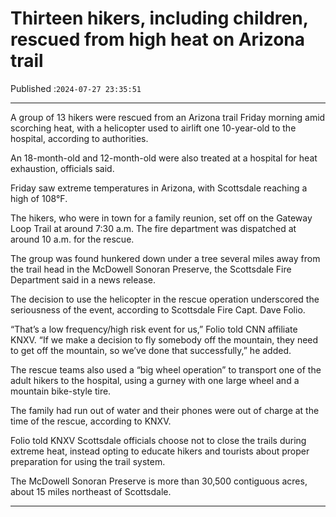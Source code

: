 # Thirteen hikers, including children, rescued from high heat on Arizona trail

Published :`2024-07-27 23:35:51`

---

A group of 13 hikers were rescued from an Arizona trail Friday morning amid scorching heat, with a helicopter used to airlift one 10-year-old to the hospital, according to authorities.

An 18-month-old and 12-month-old were also treated at a hospital for heat exhaustion, officials said.

Friday saw extreme temperatures in Arizona, with Scottsdale reaching a high of 108°F.

The hikers, who were in town for a family reunion, set off on the Gateway Loop Trail at around 7:30 a.m. The fire department was dispatched at around 10 a.m. for the rescue.

The group was found hunkered down under a tree several miles away from the trail head in the McDowell Sonoran Preserve, the Scottsdale Fire Department said in a news release.

The decision to use the helicopter in the rescue operation underscored the seriousness of the event, according to Scottsdale Fire Capt. Dave Folio.

“That’s a low frequency/high risk event for us,” Folio told CNN affiliate KNXV. “If we make a decision to fly somebody off the mountain, they need to get off the mountain, so we’ve done that successfully,” he added.

The rescue teams also used a “big wheel operation” to transport one of the adult hikers to the hospital, using a gurney with one large wheel and a mountain bike-style tire.

The family had run out of water and their phones were out of charge at the time of the rescue, according to KNXV.

Folio told KNXV Scottsdale officials choose not to close the trails during extreme heat, instead opting to educate hikers and tourists about proper preparation for using the trail system.

The McDowell Sonoran Preserve is more than 30,500 contiguous acres, about 15 miles northeast of Scottsdale.

---

